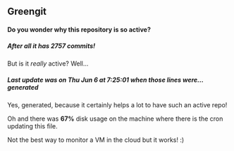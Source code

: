 ## Greengit

#### Do you wonder why this repository is so active?

##### After all it has 2757 commits!

But is it *really* active? Well...

##### Last update was on Thu Jun 6 at 7:25:01 when those lines were... generated

Yes, generated, because it certainly helps a lot to have such an active repo!

Oh and there was **67%** disk usage on the machine
where there is the cron updating this file.

Not the best way to monitor a VM in the cloud but it works! :)
